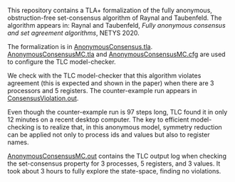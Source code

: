 This repository contains a TLA+ formalization of the fully anonymous, obstruction-free set-consensus algorithm of Raynal and Taubenfeld.
The algorithm appears in: Raynal and Taubenfeld, *Fully anonymous consensus and set agreement algorithms*, NETYS 2020.

The formalization is in [AnonymousConsensus.tla](./AnonymousConsensus.tla).
[AnonymousConsensusMC.tla](./AnonymousConsensusMC.tla) and [AnonymousConsensusMC.cfg](./AnonymousConsensusMC.cfg) are used to configure the TLC model-checker.

We check with the TLC model-checker that this algorithm violates agreement (this is expected and shown in the paper) when there are 3 processors and 5 registers.
The counter-example run appears in [ConsensusViolation.out](./ConsensusViolation.out).

Even though the counter-example run is 97 steps long, TLC found it in only 12 minutes on a recent desktop computer.
The key to efficient model-checking is to realize that, in this anonymous model, symmetry reduction can be applied not only to process ids and values but also to register names.

[AnonymousConsensusMC.out](./AnonymousConsensusMC.out) contains the TLC output log when checking the set-consensus property for 3 processes, 5 registers, and 3 values.
It took about 3 hours to fully explore the state-space, finding no violations.

